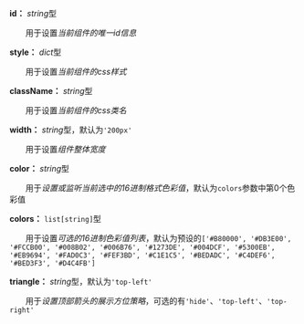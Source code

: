 **id：** *string*型

　　用于设置*当前组件的唯一id信息*

**style：** *dict*型

　　用于设置*当前组件的css样式*

**className：** *string*型

　　用于设置*当前组件的css类名*

**width：** *string*型，默认为`'200px'`

　　用于设置*组件整体宽度*

**color：** *string*型

　　用于*设置或监听当前选中的16进制格式色彩值*，默认为`colors`参数中第0个色彩值

**colors：** `list[string]`型

　　用于设置*可选的16进制色彩值列表*，默认为预设的`['#B80000', '#DB3E00', '#FCCB00', '#008B02', '#006B76', '#1273DE', '#004DCF', '#5300EB', '#EB9694', '#FAD0C3', '#FEF3BD', '#C1E1C5', '#BEDADC', '#C4DEF6', '#BED3F3', '#D4C4FB']`

**triangle：** *string*型，默认为`'top-left'`

　　用于*设置顶部箭头的展示方位策略*，可选的有`'hide'`、`'top-left'`、`'top-right'`